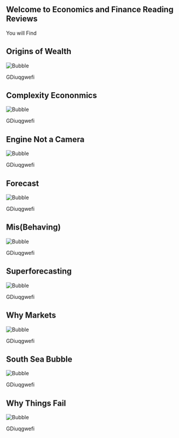 ## Welcome to Economics and Finance Reading Reviews

You will Find

## Origins of Wealth
![Bubble](websiteimages/OofW.jpg)

GDiuqgwefi

## Complexity Econonmics
![Bubble](websiteimages/complex.jpg)

GDiuqgwefi

## Engine Not a Camera
![Bubble](websiteimages/imagecamera.jpg)

GDiuqgwefi

## Forecast
![Bubble](websiteimages/forecast.jpg)

GDiuqgwefi

## Mis(Behaving)
![Bubble](websiteimages/misbevman.jpg)

GDiuqgwefi

## Superforecasting
![Bubble](websiteimages/super.jpg)

GDiuqgwefi

## Why Markets 
![Bubble](websiteimages/whymarkets.gif)

GDiuqgwefi

## South Sea Bubble
![Bubble](websiteimages/south.gif)

GDiuqgwefi

## Why Things Fail
![Bubble](websiteimages/fail.jpg)

GDiuqgwefi
